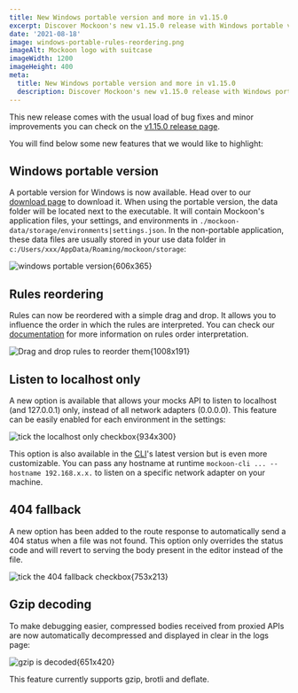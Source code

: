```yaml
---
title: New Windows portable version and more in v1.15.0
excerpt: Discover Mockoon's new v1.15.0 release with Windows portable version, rules reordering, gzip decoding and more
date: '2021-08-18'
image: windows-portable-rules-reordering.png
imageAlt: Mockoon logo with suitcase
imageWidth: 1200
imageHeight: 400
meta:
  title: New Windows portable version and more in v1.15.0
  description: Discover Mockoon's new v1.15.0 release with Windows portable version, rules reordering, gzip decoding and more
---
```


This new release comes with the usual load of bug fixes and minor improvements you can check on the [v1.15.0 release page](https://github.com/mockoon/mockoon/releases/tag/v1.15.0).

You will find below some new features that we would like to highlight:

## Windows portable version

A portable version for Windows is now available. Head over to our [download page](/download/) to download it. When using the portable version, the data folder will be located next to the executable. It will contain Mockoon's application files, your settings, and environments in `./mockoon-data/storage/environments|settings.json`. In the non-portable application, these data files are usually stored in your use data folder in `c:/Users/xxx/AppData/Roaming/mockoon/storage`:

![windows portable version{606x365}](/images/blog/windows-portable/windows-portable.png)

## Rules reordering

Rules can now be reordered with a simple drag and drop. It allows you to influence the order in which the rules are interpreted. You can check our [documentation](docs:route-responses/dynamic-rules) for more information on rules order interpretation.

![Drag and drop rules to reorder them{1008x191}](/images/docs/route-response-rule-reorder.gif)

## Listen to localhost only

A new option is available that allows your mocks API to listen to localhost (and 127.0.0.1) only, instead of all network adapters (0.0.0.0). This feature can be easily enabled for each environment in the settings:

![tick the localhost only checkbox{934x300}](/images/blog/windows-portable/enable-localhost-only.png)

This option is also available in the [CLI](/cli/)'s latest version but is even more customizable. You can pass any hostname at runtime `mockoon-cli ... --hostname 192.168.x.x.` to listen on a specific network adapter on your machine.

## 404 fallback

A new option has been added to the route response to automatically send a 404 status when a file was not found. This option only overrides the status code and will revert to serving the body present in the editor instead of the file.

![tick the 404 fallback checkbox{753x213}](/images/blog/windows-portable/enable-404-fallback.png)

## Gzip decoding

To make debugging easier, compressed bodies received from proxied APIs are now automatically decompressed and displayed in clear in the logs page:

![gzip is decoded{651x420}](/images/blog/windows-portable/gzip-decoding.png)

This feature currently supports gzip, brotli and deflate.
